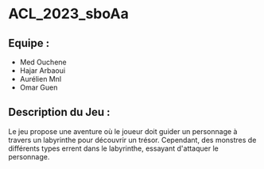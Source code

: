 # ACL_2023_sboAa

## Equipe :

+ Med Ouchene
+ Hajar Arbaoui
+ Aurélien Mnl
+ Omar Guen

## Description du Jeu :

Le jeu propose une aventure où le joueur doit guider un personnage à travers un labyrinthe pour découvrir un trésor. Cependant, des monstres de différents types errent dans le labyrinthe, essayant d'attaquer le personnage.

